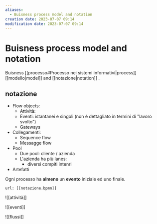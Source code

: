 ```yaml
---
aliases:
  - Buisness process model and notation
creation date: 2023-07-07 09:14
modification date: 2023-07-07 09:14
---
```

# Buisness process model and notation
Buisness [[processo#Processo nei sistemi informativi|process]] [[modello|model]] and [[notazione|notation]] .

## notazione
- Flow objects: 
	- Attività:
	- Eventi: istantanei e singoli (non è dettagliato in termini di "lavoro svolto")
	- Gateways
- Collegamenti: 
	- Sequence flow
	- Messagge flow
- Pool
	- Due pool: cliente / azienda
	- L'azienda ha più lanes:
		- diversi compiti intenri
- Artefatti


Ogni processo ha **almeno** un **evento** iniziale ed uno finale.

```bpmn
url: [[notazione.bpmn]]
```

![[attività]]

![[eventi]]

![[flussi]]